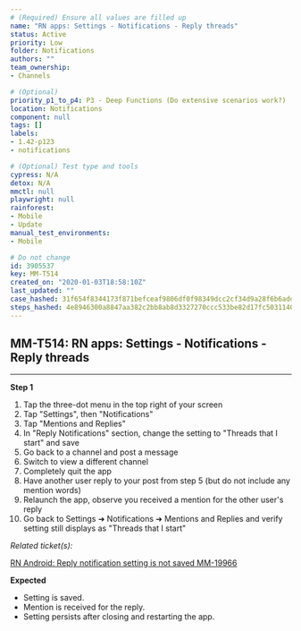 ```yaml
---
# (Required) Ensure all values are filled up
name: "RN apps: Settings - Notifications - Reply threads"
status: Active
priority: Low
folder: Notifications
authors: ""
team_ownership: 
- Channels

# (Optional)
priority_p1_to_p4: P3 - Deep Functions (Do extensive scenarios work?)
location: Notifications
component: null
tags: []
labels: 
- 1.42-p123
- notifications

# (Optional) Test type and tools
cypress: N/A
detox: N/A
mmctl: null
playwright: null
rainforest: 
- Mobile
- Update
manual_test_environments: 
- Mobile

# Do not change
id: 3905537
key: MM-T514
created_on: "2020-01-03T18:58:10Z"
last_updated: ""
case_hashed: 31f654f8344173f871befceaf9806df0f98349dcc2cf34d9a28f6b6add8d9093f8cd825d94d1f476f2a50ddd5e9462d1
steps_hashed: 4e8946300a8847aa382c2bb8ab8d3327270ccc533be82d17fc503114026ae0b5e37d75c3e459b96c9bffeeb44a6b2d22
---
```


<!-- (Auto-generated) Based on frontmatter's "key" and "name" -->

## MM-T514: RN apps: Settings - Notifications - Reply threads

---

**Step 1**

1. Tap the three-dot menu in the top right of your screen
2. Tap "Settings", then "Notifications"
3. Tap "Mentions and Replies"
4. In "Reply Notifications" section, change the setting to "Threads that I start" and save
5. Go back to a channel and post a message
6. Switch to view a different channel
7. Completely quit the app
8. Have another user reply to your post from step 5 (but do not include any mention words)
9. Relaunch the app, observe you received a mention for the other user's reply
10. Go back to Settings ➜ Notifications ➜ Mentions and Replies and verify setting still displays as "Threads that I start"

_Related ticket(s):_

[RN Android: Reply notification setting is not saved MM-19966](https://mattermost.atlassian.net/browse/MM-19966)

**Expected**

- Setting is saved.
- Mention is received for the reply.
- Setting persists after closing and restarting the app.

